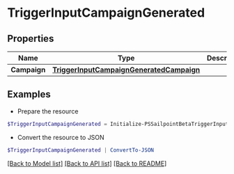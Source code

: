 # TriggerInputCampaignGenerated
## Properties

Name | Type | Description | Notes
------------ | ------------- | ------------- | -------------
**Campaign** | [**TriggerInputCampaignGeneratedCampaign**](TriggerInputCampaignGeneratedCampaign.md) |  | 

## Examples

- Prepare the resource
```powershell
$TriggerInputCampaignGenerated = Initialize-PSSailpointBetaTriggerInputCampaignGenerated  -Campaign null
```

- Convert the resource to JSON
```powershell
$TriggerInputCampaignGenerated | ConvertTo-JSON
```

[[Back to Model list]](../README.md#documentation-for-models) [[Back to API list]](../README.md#documentation-for-api-endpoints) [[Back to README]](../README.md)

